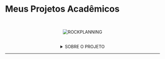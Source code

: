 # Meus Projetos Acadêmicos

<div align='center'>

<br>

![ROCKPLANNING](https://github.com/WallaceHS20/Bertoti---Engenharia-de-Software/assets/101594950/cede74e7-daaa-454b-ba81-e2775b8713a1)

<br>

<details>
  
<summary> SOBRE O PROJETO </summary>  

<div align='start'>
  
#### A Rock Planning é uma aplicação web que visa gerenciar as vendas, considerando o histórico do vendedor, o planejamento e as vendas realizadas. Deverá apresentar um comparativo dos dados mencionados anteriormente para que possam ser analisados de forma precisa e detalhada. Além disso, a aplicação será aprimorada com a adição de uma predição gerada por um algoritmo de Inteligência Artificial pré-existente, a fim de proporcionar maior precisão e confiabilidade.

</div>

#### teste
  
</summary>  

</details>

</div>

------------------


